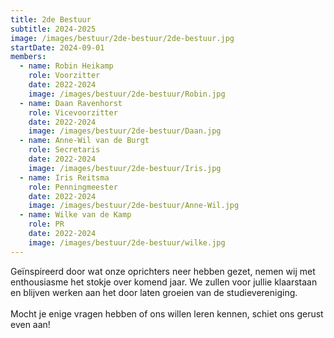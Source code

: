 ```yaml
---
title: 2de Bestuur
subtitle: 2024-2025
image: /images/bestuur/2de-bestuur/2de-bestuur.jpg
startDate: 2024-09-01
members:
  - name: Robin Heikamp
    role: Voorzitter
    date: 2022-2024
    image: /images/bestuur/2de-bestuur/Robin.jpg
  - name: Daan Ravenhorst
    role: Vicevoorzitter
    date: 2022-2024
    image: /images/bestuur/2de-bestuur/Daan.jpg
  - name: Anne-Wil van de Burgt
    role: Secretaris
    date: 2022-2024
    image: /images/bestuur/2de-bestuur/Iris.jpg
  - name: Iris Reitsma
    role: Penningmeester
    date: 2022-2024
    image: /images/bestuur/2de-bestuur/Anne-Wil.jpg
  - name: Wilke van de Kamp
    role: PR
    date: 2022-2024
    image: /images/bestuur/2de-bestuur/wilke.jpg
---
```

Geïnspireerd door wat onze oprichters neer hebben gezet, nemen wij met enthousiasme het stokje over komend jaar. We zullen voor jullie klaarstaan en blijven werken aan het door laten groeien van de studievereniging.
<br>
<br>
Mocht je enige vragen hebben of ons willen leren kennen,
schiet ons gerust even aan!
